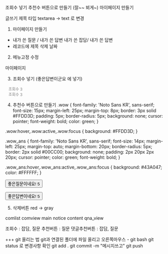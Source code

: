 조회수 넣기
추천수 버튼으로 만들기 (잘~~ 뵈게~)
마이페이지 만들기

글쓰기 제목 타입 textarea -> text 로 변경


1. 마이페이지 만들기
- 내가 쓴 질문 / 내가 쓴 답변
  내가 쓴 잡담/ 내가 쓴 답변
- 레코드에 제목 삭제 날짜
 

2. 메뉴고정 수정
<div style="position:sticky; top:50px;">
	<div class="bottom_menu menu_font" style="cursor: pointer;" onclick="location.href='user_page.jsp';">마이페이지</div>

3. 조회수 넣기 (좋은답변이군요 에 넣기)
<div style="display: flex;">
	<div class="title_time" style="font-size: 12px; margin-left: 10px; margin-top:auto; color: gray;">조회수 3</div>
             <!-- <div class="user" style="font-size: 12px; margin-top: 20px; margin-left: 5px; color: gray;">2</div>  조회수 숫자.. 따로 빼야하나?.. -->
</div>

<!-- 조회수 -->
<div style="display: flex;">
<div class="title_time" style="font-size: 12px; margin-left: 10px; margin-top:auto; color: gray;">
		조회수 3
	</div>
</div>

4. 추천수 버튼으로 만들기
.wow {
    font-family: 'Noto Sans KR', sans-serif;
    font-size: 15px;
    margin-left: 25px;
    margin-top: 8px;
    border: 3px solid #FFDD3D;
    padding: 5px;
    border-radius: 5px;
    background: none;
    cursor: pointer;
    font-weight: bold;
    color: green;
}

.wow:hover,.wow:active,.wow:focus {
    background: #FFDD3D;
}

.wow_ans {
    font-family: 'Noto Sans KR', sans-serif;
    font-size: 14px;
    margin-left: 25px;
    margin-top: auto;
    margin-bottom: 20px;
    border-radius: 5px;
    border: 2px solid #00CC00;
    background: none;
    padding: 2px 20px 2px 20px;
    cursor: pointer;
    color: green;
    font-weight: bold;
}

.wow_ans:hover,.wow_ans:active,.wow_ans:focus {
    background: #43A047;
    color: #FFFFFF;
}


<!-- 추천버튼 근데이제 숫자를 곁들인 .. 이렇게 해도 될까나?  -->
<button class="wow" onclick="추천이되어야겠지..">좋은질문이네요! 5</button>
 
<!-- 댓글 추천 버튼  -->
<button class="wow_ans" onclick="추천이되어야겠지..">좋은답변이네요! 5</button>

5. 삭제버튼 red -> gray

comlist
comview
main
notice content
qna_view

조회수 : 잡담, 질문
추천버튼 : 질문
댓글추천버튼 : 잡담, 질문
  
+++ git 올리는 법
git과 연결된 폴더에 파일 올리고 오른쪽마우스 - git bash
git status 로 변경사항 확인
git add .
git commit -m "메시지쓰고"
git push
